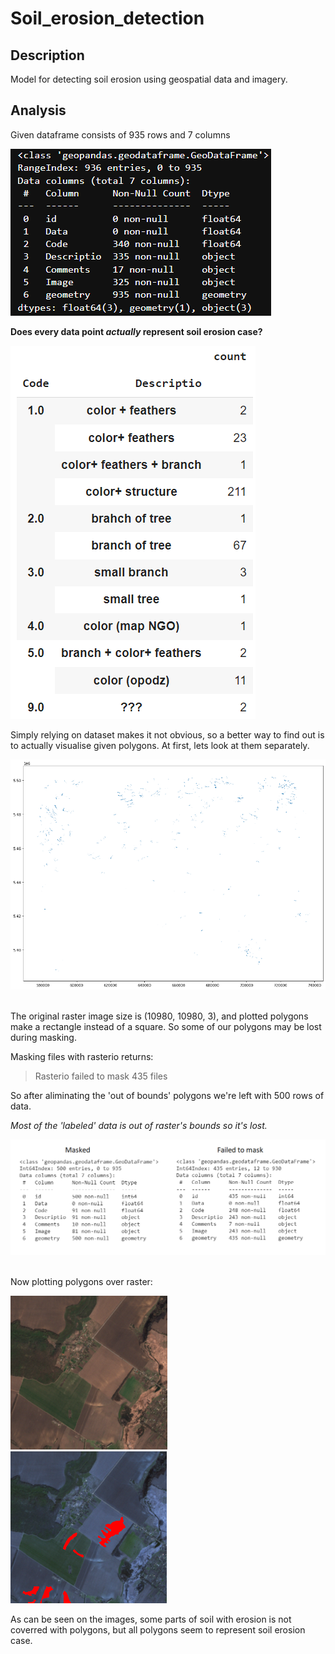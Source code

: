 # Soil_erosion_detection
## Description 
Model for detecting soil erosion using geospatial data and imagery. 
## Analysis
Given dataframe consists of 935 rows and 7 columns
&nbsp;

![datafrae info](Images/dataframe_info.png)
&nbsp;

**Does every data point _actually_ represent soil erosion case?**
&nbsp;

![c_d_c](Images/code_description_count.png)
&nbsp;

Simply relying on dataset makes it not obvious, so a better way to find out is to actually visualise given polygons. At first, lets look at them separately.
&nbsp;

![polygons](Images/raw_polygons.png)
&nbsp;

The original raster image size is (10980, 10980, 3), and plotted polygons make a rectangle instead of a square. So some of our polygons may be lost during masking. 
&nbsp;

Masking files with rasterio returns:
&nbsp;

>Rasterio failed to mask 435 files
&nbsp;

So after aliminating the 'out of bounds' polygons we're left with 500 rows of data.
&nbsp;

*Most of the 'labeled' data is out of raster's bounds so it's lost.*
&nbsp;

![masked and failed](Images/masked_and_failed.png)
&nbsp;

Now plotting polygons over raster:
&nbsp;

![plotted_masked](Images/1raster.png) ![plotted_masked](Images/1masked.png) 
&nbsp;

As can be seen on the images, some parts of soil with erosion is not coverred with polygons, but all polygons seem to represent soil erosion case.
